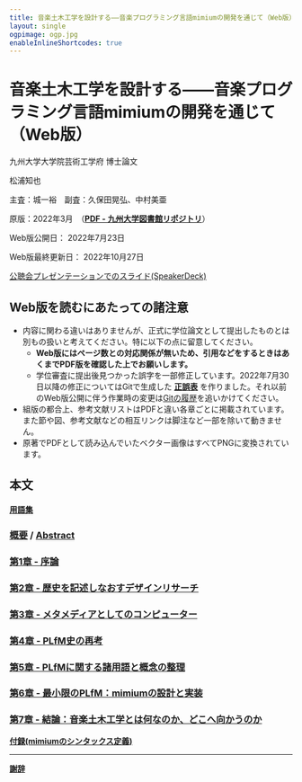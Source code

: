 ```yaml
---
title: 音楽土木工学を設計する——音楽プログラミング言語mimiumの開発を通じて（Web版）
layout: single
ogpimage: ogp.jpg
enableInlineShortcodes: true
---
```

# 音楽土木工学を設計する——音楽プログラミング言語mimiumの開発を通じて（Web版）

九州大学大学院芸術工学府 博士論文

松浦知也

主査：城一裕　副査：久保田晃弘、中村美亜

原版：2022年3月　（[**PDF - 九州大学図書館リポジトリ**](http://hdl.handle.net/2324/4784631)）

Web版公開日： 2022年7月23日

Web版最終更新日： 2022年10月27日

[公聴会プレゼンテーションでのスライド(SpeakerDeck)](https://speakerdeck.com/tomoyanonymous/yin-le-tu-mu-gong-xue-woshe-ji-suru-yin-le-puroguraminguyan-yu-mimiumnokai-fa-wotong-zite)

## Web版を読むにあたっての諸注意

- 内容に関わる違いはありませんが、正式に学位論文として提出したものとは別もの扱いと考えてください。特に以下の点に留意してください。
  - **Web版にはページ数との対応関係が無いため、引用などをするときはあくまでPDF版を確認した上でお願いします。**
  - 学位審査に提出後見つかった誤字を一部修正しています。2022年7月30日以降の修正についてはGitで生成した **[正誤表](./revisions_rendered)** を作りました。それ以前のWeb版公開に伴う作業時の変更は[Gitの履歴](https://github.com/tomoyanonymous/hakuron)を追いかけてください。
- 組版の都合上、参考文献リストはPDFと違い各章ごとに掲載されています。また節や図、参考文献などの相互リンクは脚注など一部を除いて動きません。
- 原著でPDFとして読み込んでいたベクター画像はすべてPNGに変換されています。

## 本文

#### **[用語集](./glossary_rendered)**

### [概要](./abstract_rendered)  /  [Abstract](./abstract_en_rendered)

### [第1章 - 序論](./chapter1_rendered)

### [第2章 - 歴史を記述しなおすデザインリサーチ](./chapter2_rendered)

### [第3章 - メタメディアとしてのコンピューター](./chapter3_rendered)

### [第4章 - PLfM史の再考](./chapter4_rendered)

### [第5章 - PLfMに関する諸用語と概念の整理](./chapter5_rendered)

### [第6章 - 最小限のPLfM：mimiumの設計と実装](./chapter6_rendered)

### [第7章 - 結論：音楽土木工学とは何なのか、どこへ向かうのか](./chapter7_rendered)

**[付録(mimiumのシンタックス定義)](./appendix_rendered)**


---

**[謝辞](./acknowledgement_rendered)**


